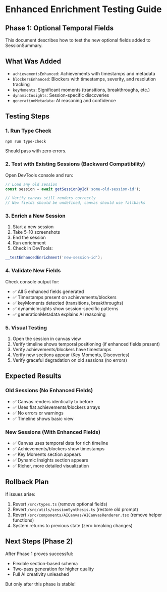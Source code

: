 # Enhanced Enrichment Testing Guide

## Phase 1: Optional Temporal Fields

This document describes how to test the new optional fields added to SessionSummary.

## What Was Added

- `achievementsEnhanced`: Achievements with timestamps and metadata
- `blockersEnhanced`: Blockers with timestamps, severity, and resolution tracking
- `keyMoments`: Significant moments (transitions, breakthroughs, etc.)
- `dynamicInsights`: Session-specific discoveries
- `generationMetadata`: AI reasoning and confidence

## Testing Steps

### 1. Run Type Check
```bash
npm run type-check
```
Should pass with zero errors.

### 2. Test with Existing Sessions (Backward Compatibility)
Open DevTools console and run:
```javascript
// Load any old session
const session = await getSessionById('some-old-session-id');

// Verify canvas still renders correctly
// New fields should be undefined, canvas should use fallbacks
```

### 3. Enrich a New Session
1. Start a new session
2. Take 5-10 screenshots
3. End the session
4. Run enrichment
5. Check in DevTools:
```javascript
__testEnhancedEnrichment('new-session-id');
```

### 4. Validate New Fields
Check console output for:
- ✅ All 5 enhanced fields generated
- ✅ Timestamps present on achievements/blockers
- ✅ keyMoments detected (transitions, breakthroughs)
- ✅ dynamicInsights show session-specific patterns
- ✅ generationMetadata explains AI reasoning

### 5. Visual Testing
1. Open the session in canvas view
2. Verify timeline shows temporal positioning (if enhanced fields present)
3. Verify achievements/blockers have timestamps
4. Verify new sections appear (Key Moments, Discoveries)
5. Verify graceful degradation on old sessions (no errors)

## Expected Results

### Old Sessions (No Enhanced Fields)
- ✅ Canvas renders identically to before
- ✅ Uses flat achievements/blockers arrays
- ✅ No errors or warnings
- ✅ Timeline shows basic view

### New Sessions (With Enhanced Fields)
- ✅ Canvas uses temporal data for rich timeline
- ✅ Achievements/blockers show timestamps
- ✅ Key Moments section appears
- ✅ Dynamic Insights section appears
- ✅ Richer, more detailed visualization

## Rollback Plan

If issues arise:
1. Revert `/src/types.ts` (remove optional fields)
2. Revert `/src/utils/sessionSynthesis.ts` (restore old prompt)
3. Revert `/src/components/AICanvas/AICanvasRenderer.tsx` (remove helper functions)
4. System returns to previous state (zero breaking changes)

## Next Steps (Phase 2)

After Phase 1 proves successful:
- Flexible section-based schema
- Two-pass generation for higher quality
- Full AI creativity unleashed

But only after this phase is stable!
